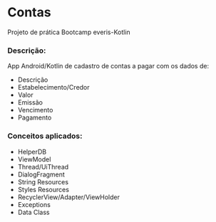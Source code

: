 # Contas
Projeto de prática Bootcamp everis-Kotlin

### Descrição:
App Android/Kotlin de cadastro de contas a pagar com os dados de:
- Descrição
- Estabelecimento/Credor
- Valor
- Emissão
- Vencimento
- Pagamento

### Conceitos aplicados:
- HelperDB
- ViewModel
- Thread/UiThread
- DialogFragment
- String Resources
- Styles Resources
- RecyclerView/Adapter/ViewHolder
- Exceptions
- Data Class

